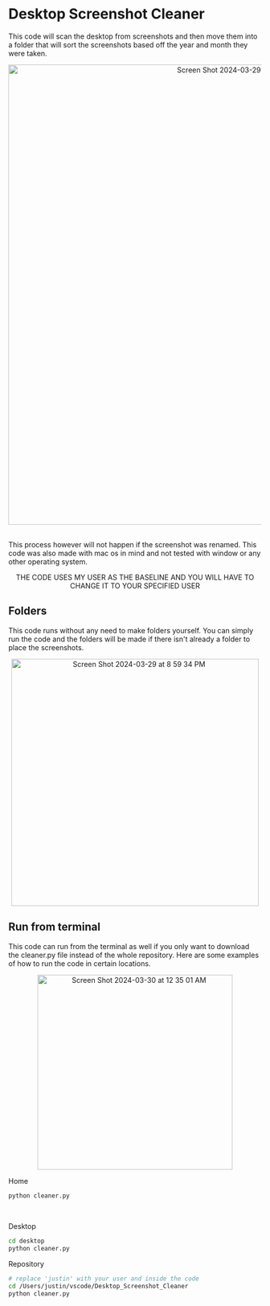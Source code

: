 # Desktop Screenshot Cleaner
This code will scan the desktop from screenshots and then move them into a folder that will sort the screenshots based off the year and month they were taken.
<!-- screenshot of ss directory -->
<p align="center">
  <img width="916" alt="Screen Shot 2024-03-29 at 8 37 14 PM" src="https://github.com/jplip/Desktop_Screenshot_Cleaner/assets/142539012/01da2341-c948-40a8-a590-2fb0a79b2574">
</p>
<br>
This process however will not happen if the screenshot was renamed. This code was also made with mac os in mind and not tested with window or any other operating system.
<p align="center">
THE CODE USES MY USER AS THE BASELINE AND YOU WILL HAVE TO CHANGE IT TO YOUR SPECIFIED USER
</p>

## Folders
This code runs without any need to make folders yourself. You can simply run the code and the folders will be made if there isn't already a folder to place the screenshots.
<br>
<!-- code running with no files in vscode terminal -->
<p align="center">
  <img width="492" alt="Screen Shot 2024-03-29 at 8 59 34 PM" src="https://github.com/jplip/Desktop_Screenshot_Cleaner/assets/142539012/3eabb892-7c08-4f30-bb2d-cc0b90248f0e">
</p>

## Run from terminal
This code can run from the terminal as well if you only want to download the cleaner.py file instead of the whole repository. Here are some examples of how to run the code in certain locations.
<!-- calling cleaner.py from terminal -->
<p align="center">
  <img width="388" alt="Screen Shot 2024-03-30 at 12 35 01 AM" src="https://github.com/jplip/Desktop_Screenshot_Cleaner/assets/142539012/68922cbb-6c1f-4917-8a8c-ec6c111b65e2">
</p>

Home
```bash
python cleaner.py
```
<br>

Desktop
```bash
cd desktop
python cleaner.py
```

Repository
```bash
# replace 'justin' with your user and inside the code
cd /Users/justin/vscode/Desktop_Screenshot_Cleaner
python cleaner.py
```
